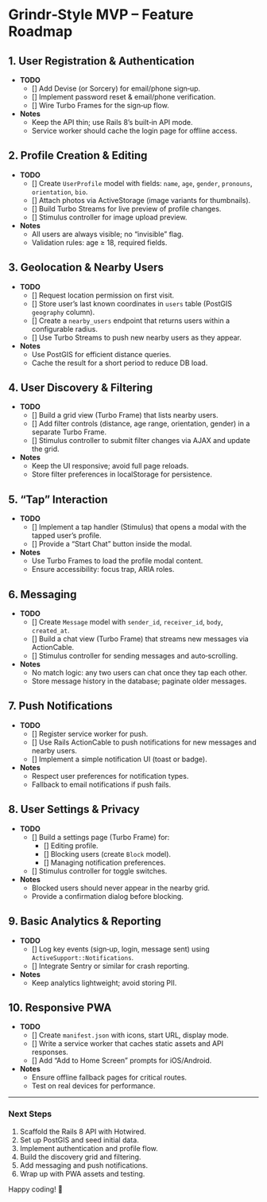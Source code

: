 # Grindr‑Style MVP – Feature Roadmap

## 1. User Registration & Authentication
- **TODO**
  - [] Add Devise (or Sorcery) for email/phone sign‑up.
  - [] Implement password reset & email/phone verification.
  - [] Wire Turbo Frames for the sign‑up flow.
- **Notes**
  - Keep the API thin; use Rails 8’s built‑in API mode.
  - Service worker should cache the login page for offline access.

## 2. Profile Creation & Editing
- **TODO**
  - [] Create `UserProfile` model with fields: `name`, `age`, `gender`, `pronouns`, `orientation`, `bio`.
  - [] Attach photos via ActiveStorage (image variants for thumbnails).
  - [] Build Turbo Streams for live preview of profile changes.
  - [] Stimulus controller for image upload preview.
- **Notes**
  - All users are always visible; no “invisible” flag.
  - Validation rules: age ≥ 18, required fields.

## 3. Geolocation & Nearby Users
- **TODO**
  - [] Request location permission on first visit.
  - [] Store user’s last known coordinates in `users` table (PostGIS `geography` column).
  - [] Create a `nearby_users` endpoint that returns users within a configurable radius.
  - [] Use Turbo Streams to push new nearby users as they appear.
- **Notes**
  - Use PostGIS for efficient distance queries.
  - Cache the result for a short period to reduce DB load.

## 4. User Discovery & Filtering
- **TODO**
  - [] Build a grid view (Turbo Frame) that lists nearby users.
  - [] Add filter controls (distance, age range, orientation, gender) in a separate Turbo Frame.
  - [] Stimulus controller to submit filter changes via AJAX and update the grid.
- **Notes**
  - Keep the UI responsive; avoid full page reloads.
  - Store filter preferences in localStorage for persistence.

## 5. “Tap” Interaction
- **TODO**
  - [] Implement a tap handler (Stimulus) that opens a modal with the tapped user’s profile.
  - [] Provide a “Start Chat” button inside the modal.
- **Notes**
  - Use Turbo Frames to load the profile modal content.
  - Ensure accessibility: focus trap, ARIA roles.

## 6. Messaging
- **TODO**
  - [] Create `Message` model with `sender_id`, `receiver_id`, `body`, `created_at`.
  - [] Build a chat view (Turbo Frame) that streams new messages via ActionCable.
  - [] Stimulus controller for sending messages and auto‑scrolling.
- **Notes**
  - No match logic: any two users can chat once they tap each other.
  - Store message history in the database; paginate older messages.

## 7. Push Notifications
- **TODO**
  - [] Register service worker for push.
  - [] Use Rails ActionCable to push notifications for new messages and nearby users.
  - [] Implement a simple notification UI (toast or badge).
- **Notes**
  - Respect user preferences for notification types.
  - Fallback to email notifications if push fails.

## 8. User Settings & Privacy
- **TODO**
  - [] Build a settings page (Turbo Frame) for:
    - [] Editing profile.
    - [] Blocking users (create `Block` model).
    - [] Managing notification preferences.
  - [] Stimulus controller for toggle switches.
- **Notes**
  - Blocked users should never appear in the nearby grid.
  - Provide a confirmation dialog before blocking.

## 9. Basic Analytics & Reporting
- **TODO**
  - [] Log key events (sign‑up, login, message sent) using `ActiveSupport::Notifications`.
  - [] Integrate Sentry or similar for crash reporting.
- **Notes**
  - Keep analytics lightweight; avoid storing PII.

## 10. Responsive PWA
- **TODO**
  - [] Create `manifest.json` with icons, start URL, display mode.
  - [] Write a service worker that caches static assets and API responses.
  - [] Add “Add to Home Screen” prompts for iOS/Android.
- **Notes**
  - Ensure offline fallback pages for critical routes.
  - Test on real devices for performance.

---

### Next Steps
1. Scaffold the Rails 8 API with Hotwired.
2. Set up PostGIS and seed initial data.
3. Implement authentication and profile flow.
4. Build the discovery grid and filtering.
5. Add messaging and push notifications.
6. Wrap up with PWA assets and testing.

Happy coding! 🚀
